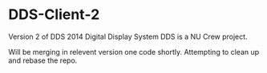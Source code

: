 DDS-Client-2
============

Version 2 of DDS 2014 
Digital Display System
DDS is a NU Crew project.

Will be merging in relevent version one code shortly.
Attempting to clean up and rebase the repo.
